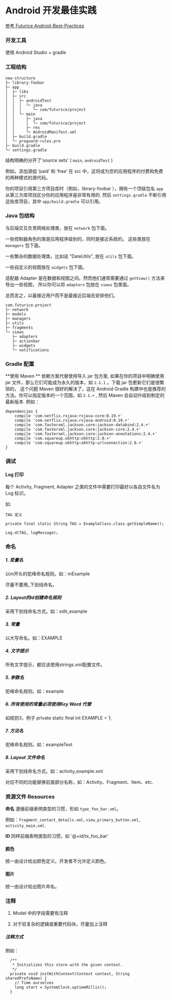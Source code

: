 # Android 开发最佳实践

[参考 Futurice Android-Best-Practices ](https://github.com/futurice/android-best-practices/blob/master/translations/Chinese/README.cn.md)

### 开发工具

使用 Android Studio + gradle

### 工程结构

```
new-structure
├─ library-foobar
├─ app
│  ├─ libs
│  ├─ src
│  │  ├─ androidTest
│  │  │  └─ java
│  │  │     └─ com/futurice/project
│  │  └─ main
│  │     ├─ java
│  │     │  └─ com/futurice/project
│  │     ├─ res
│  │     └─ AndroidManifest.xml
│  ├─ build.gradle
│  └─ proguard-rules.pro
├─ build.gradle
└─ settings.gradle
```

结构明确的分开了'source sets' ( `main`, `androidTest` )

例如，添加源组 ‘paid’ 和 ‘free’ 在 src 中，这将成为您的应用程序的付费和免费的两种模式的源代码。

你的项目引用第三方项目库时（例如，library-foobar ），拥有一个顶级包名 `app` 从第三方库项目区分你的应用程序是非常有用的. 然后 `settings.gradle` 不断引用这些库项目，其中 `app/build.gradle` 可以引用。

### Java 包结构

与后端交互负责网络处理类，放在 `network` 包下面。

一些控制器角色的类是应用程序级别的，同时是接近系统的。 这些类放在 `managers` 包下面。

一些繁杂的数据处理类，比如说 "DateUtils", 放在 `utils` 包下面。

一些自定义的视图放在 `widgets` 包下面。

适配器 Adapter 是在数据和视图之间。然而他们通常需要通过 `getView()` 方法来导出一些视图， 所以你可以将 `adapters` 包放在 `views` 包里面。

总而言之，以最接近用户而不是最接近后端去安排他们。

```
com.futurice.project
├─ network
├─ models
├─ managers
├─ utils
├─ fragments
└─ views
   ├─ adapters
   ├─ actionbar
   ├─ widgets
   └─ notifications
```

### Gradle 配置

**使用 Maven ** 依赖方案代替使用导入 jar 包方案, 如果在你的项目中明确使用 jar 文件，那么它们可能成为永久的版本，如 `2.1.1` 。下载 jar 包更新它们是很繁琐的， 这个问题 Maven 很好的解决了，这在 Android Gradle 构建中也是推荐的方法。你可以指定版本的一个范围，如 `2.1.+` , 然后 Maven 会自动升级到制定的最新版本. 例如：

```
dependencies {
    compile 'com.netflix.rxjava:rxjava-core:0.19.+'
    compile 'com.netflix.rxjava:rxjava-android:0.19.+'
    compile 'com.fasterxml.jackson.core:jackson-databind:2.4.+'
    compile 'com.fasterxml.jackson.core:jackson-core:2.4.+'
    compile 'com.fasterxml.jackson.core:jackson-annotations:2.4.+'
    compile 'com.squareup.okhttp:okhttp:2.0.+'
    compile 'com.squareup.okhttp:okhttp-urlconnection:2.0.+'
}
```

### 调试

#### Log 打印

每个 Activity, Fragment, Adapter 之类的文件中需要打印最好以各自文件名为 Log 标识。

如:

```
TAG 定义

private final static String TAG = ExampleClass.class.getSimpleName();

Log.d(TAG, logMessage);

```

### 命名

##### 1. 变量名

以m开头的驼峰命名规则。如：mExample

尽量不要用_下划线命名。

##### 2. Layout的id创建命名规则

采用下划线命名方式。如：edit_example

##### 3. 常量

以大写命名。如：EXAMPLE

##### 4. 文字提示

所有文字提示，都应该使用strings.xml配置文件。

##### 5. 参数名

驼峰命名规则。如：example

##### 6. 所有使用的常量必须使用Key Word 代替

如规则3，例子 private static final int EXAMPLE = 1;

##### 7. 方法名

驼峰命名规则。如：exampleTest

##### 8. Layout 文件命名

采用下划线命名方式。如：activity_example.xml

对应不同的功能替换前面部分名称，如：Activity、Fragment、Item、etc.

### 资源文件 Resources

**命名** 遵循前缀表明类型的习惯，形如 `type_foo_bar.xml`。

例如：`fragment_contact_details.xml`, `view_primary_button.xml`, `activity_main.xml`.

**ID** 同样前缀表明类型的习惯，如 '@+id/tx_foo_bar'

#### 颜色

统一由设计给出颜色定义。开发者不允许定义颜色。

#### 图片

统一由设计给出图片命名。

### 注释

1. Model 中的字段需要有注释

2. 对于较复杂的逻辑或重要代码块，尽量加上注释

##### 注释方式

例如：

```
  /**
   * Initializes this store with the given context.
   */
  private void initWithContext(Context context, String sharedPrefsName) {
    // Time ourselves
    long start = SystemClock.uptimeMillis();
  }
```
